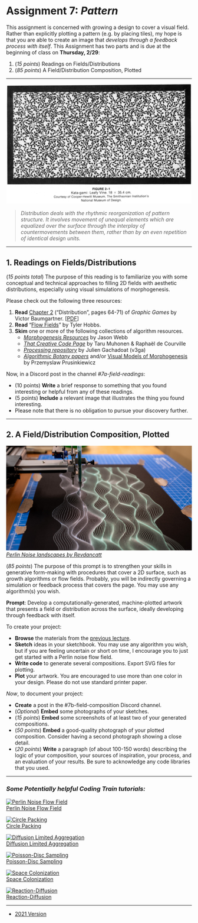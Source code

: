 # Assignment 7: *Pattern*

This assignment is concerned with growing a design to cover a visual field. Rather than explicitly plotting a pattern (e.g. by placing tiles), my hope is that you are able to create an image that *develops through a feedback process with itself*. This Assignment has two parts and is due at the beginning of class on **Thursday, 2/29**: 

1. (*15 points*) Readings on Fields/Distributions
2. (*85 points*) A Field/Distribution Composition, Plotted

---

![kata-gami-leafy-vine.jpg](img/kata-gami-leafy-vine.jpg)

> *Distribution deals with the rhythmic reorganization of pattern structure. It involves movement of unequal elements which are equalized over the surface through the interplay of countermovements between them, rather than by an even repetition of identical design units.*

---

## 1. Readings on Fields/Distributions

(*15 points total*) The purpose of this reading is to familiarize you with some conceptual and technical approaches to filling 2D fields with aesthetic distributions, especially using visual simulations of morphogenesis. 

Please check out the following three resources:

1. **Read** [Chapter 2](distribution-graphic-games.pdf) (“Distribution”, pages 64-71) of *Graphic Games* by Victor Baumgartner. [[PDF](distribution-graphic-games.pdf)]
2. **Read** “[Flow Fields](https://tylerxhobbs.com/essays/2020/flow-fields)” by Tyler Hobbs.
3. **Skim** one or more of the following collections of algorithm resources.
   * [*Morphogenesis Resources*](https://github.com/jasonwebb/morphogenesis-resources) by Jason Webb
   * [*That Creative Code Page*](https://thatcreativecode.page/) by Taru Muhonen & Raphaël de Courville
   * [*Processing repository*](https://github.com/v3ga/Processing) by Julien Gachadoat (v3ga)
   * [*Algorithmic Botany papers*](http://algorithmicbotany.org/papers/#webdocs) and/or [Visual Models of Morphogenesis](http://algorithmicbotany.org/vmm-deluxe/TableOfContents.html) by Przemyslaw Prusinkiewicz 

Now, in a Discord post in the channel *#7a-field-readings*: 

* (10 points) **Write** a brief response to something that you found interesting or helpful from any of these readings. 
* (5 points) **Include** a relevant image that illustrates the thing you found interesting.
* Please note that there is no obligation to pursue your discovery further.

---

## 2. A Field/Distribution Composition, Plotted

![perlin-landscape.jpg](img/perlin-landscape.jpg)<br />[*Perlin Noise landscapes by Revdancatt*](https://revdancatt.com/2020/01/30/penplotting-perlin-landscapes)

(*85 points*) The purpose of this prompt is to strengthen your skills in generative form-making with procedures that cover a 2D surface, such as growth algorithms or flow fields. Probably, you will be indirectly governing a simulation or feedback process that covers the page. You may use any algorithm(s) you wish.

**Prompt**: Develop a computationally-generated, machine-plotted artwork that presents a field or distribution across the surface, ideally developing through feedback with itself. 

To create your project:

* **Browse** the materials from the [previous lecture](../../lectures/2024/0220_field/README.md).
* **Sketch** ideas in your sketchbook. You may use any algorithm you wish, but if you are feeling uncertain or short on time, I encourage you to just get started with a Perlin noise flow field.
* **Write code** to generate several compositions. Export SVG files for plotting.
* **Plot** your artwork. You are encouraged to use more than one color in your design. Please do not use standard printer paper.

*Now*, to document your project:

* **Create** a post in the #7b-field-composition Discord channel. 
* (*Optional*) **Embed** some photographs of your sketches.
* (*15 points*) **Embed** some screenshots of at least two of your generated compositions.
* (*50 points*) **Embed** a good-quality photograph of your plotted composition. Consider having a second photograph showing a close detail.
* (*20 points*) **Write** a paragraph (of about 100-150 words) describing the logic of your composition, your sources of inspiration, your process, and an evaluation of your results. Be sure to acknowledge any code libraries that you used.

---

### *Some Potentially helpful Coding Train tutorials:*

[![Perlin Noise Flow Field](http://img.youtube.com/vi/BjoM9oKOAKY/0.jpg)](https://www.youtube.com/watch?v=BjoM9oKOAKY)<br />
[Perlin Noise Flow Field](https://www.youtube.com/watch?v=BjoM9oKOAKY)

[![Circle Packing](http://img.youtube.com/vi/QHEQuoIKgNE/0.jpg)](https://www.youtube.com/watch?v=QHEQuoIKgNE)<br />
[Circle Packing](https://www.youtube.com/watch?v=QHEQuoIKgNE)

[![Diffusion Limited Aggregation](http://img.youtube.com/vi/Cl_Gjj80gPE/0.jpg)](https://www.youtube.com/watch?v=Cl_Gjj80gPE)<br />
[Diffusion Limited Aggregation](https://www.youtube.com/watch?v=Cl_Gjj80gPE)

[![Poisson-Disc Sampling](http://img.youtube.com/vi/flQgnCUxHlw/0.jpg)](https://www.youtube.com/watch?v=flQgnCUxHlw)<br />
[Poisson-Disc Sampling](https://www.youtube.com/watch?v=flQgnCUxHlw)

[![Space Colonization](http://img.youtube.com/vi/kKT0v3qhIQY/0.jpg)](https://www.youtube.com/watch?v=kKT0v3qhIQY)<br />
[Space Colonization](https://www.youtube.com/watch?v=kKT0v3qhIQY)

[![Reaction-Diffusion](http://img.youtube.com/vi/BV9ny785UNc/0.jpg)](https://www.youtube.com/watch?v=BV9ny785UNc)<br />
[Reaction-Diffusion](https://www.youtube.com/watch?v=BV9ny785UNc)

---

* [2021 Version](https://courses.ideate.cmu.edu/60-428/f2021/offerings/6-pattern/)

